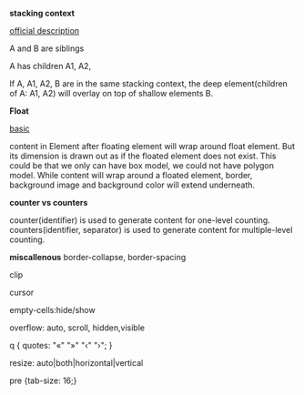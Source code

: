 **stacking context**

[official description](http://www.w3.org/TR/CSS2/zindex.html)

A and B are siblings

A has children  A1, A2,

If A, A1, A2, B are in the same stacking context, the deep element(children of A: A1, A2) will overlay on top of shallow elements B.

**Float**

[basic ](http://css.maxdesign.com.au/floatutorial/introduction.htm)

content in Element after floating element will wrap around float element.  But its dimension is drawn out as if the floated element does not exist. This could be that we only can have box model, we could not have polygon model. While content will wrap around a floated element, border, background image and background color will extend underneath.

**counter vs counters**

counter(identifier) is used to generate content for one-level counting. counters(identifier, separator) is used to generate content for multiple-level counting.

**miscallenous**
border-collapse, border-spacing

clip

cursor

empty-cells:hide/show

overflow: auto, scroll, hidden,visible

q {
    quotes: "«" "»" "‹" "›";
}

resize: auto|both|horizontal|vertical

pre {tab-size: 16;}
